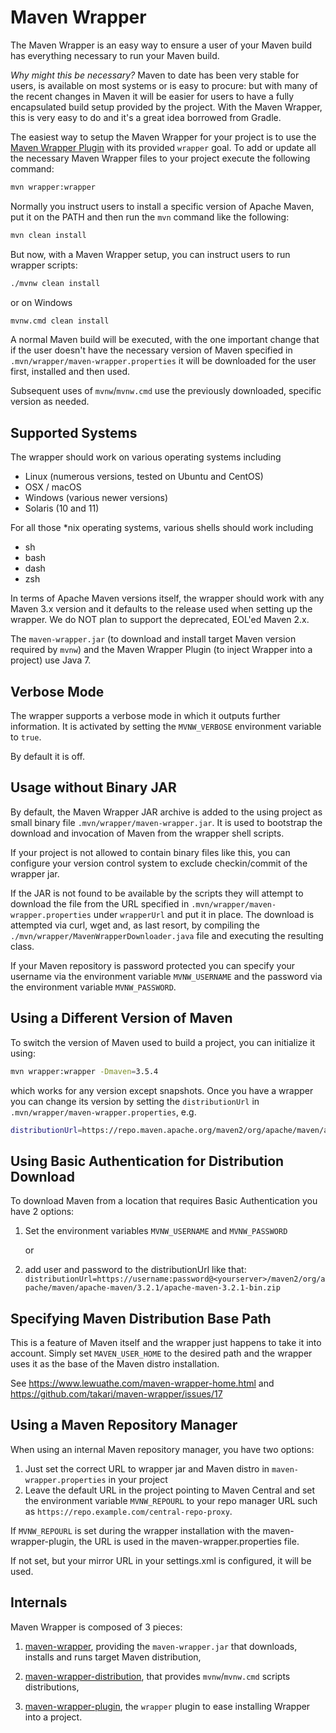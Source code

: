 <!---
 Licensed to the Apache Software Foundation (ASF) under one or more
 contributor license agreements.  See the NOTICE file distributed with
 this work for additional information regarding copyright ownership.
 The ASF licenses this file to You under the Apache License, Version 2.0
 (the "License"); you may not use this file except in compliance with
 the License.  You may obtain a copy of the License at

      http://www.apache.org/licenses/LICENSE-2.0

 Unless required by applicable law or agreed to in writing, software
 distributed under the License is distributed on an "AS IS" BASIS,
 WITHOUT WARRANTIES OR CONDITIONS OF ANY KIND, either express or implied.
 See the License for the specific language governing permissions and
 limitations under the License.
-->

# Maven Wrapper

The Maven Wrapper is an easy way to ensure a user of your Maven build has
everything necessary to run your Maven build.

_Why might this be necessary?_ Maven to date has been very stable for users, is
available on most systems or is easy to procure: but with many of the recent
changes in Maven it will be easier for users to have a fully encapsulated build
setup provided by the project. With the Maven Wrapper, this is very easy to do
and it's a great idea borrowed from Gradle.

The easiest way to setup the Maven Wrapper for your project is to use the
[Maven Wrapper Plugin][1] with its provided `wrapper` goal. To add or update all
the necessary Maven Wrapper files to your project execute the following command:

```bash
mvn wrapper:wrapper
```

Normally you instruct users to install a specific version of Apache Maven, put
it on the PATH and then run the `mvn` command like the following:

```bash
mvn clean install
```

But now, with a Maven Wrapper setup, you can instruct users to run wrapper
scripts:

```bash
./mvnw clean install
```

or on Windows

```bash
mvnw.cmd clean install
```

A normal Maven build will be executed, with the one important change that if the
user doesn't have the necessary version of Maven specified in
`.mvn/wrapper/maven-wrapper.properties` it will be downloaded for the user
first, installed and then used.

Subsequent uses of `mvnw`/`mvnw.cmd` use the previously downloaded, specific
version as needed.

## Supported Systems

The wrapper should work on various operating systems including

* Linux (numerous versions, tested on Ubuntu and CentOS)
* OSX / macOS
* Windows (various newer versions)
* Solaris (10 and 11)

For all those *nix operating systems, various shells should work including

* sh
* bash
* dash
* zsh

In terms of Apache Maven versions itself, the wrapper should work with any Maven
3.x version and it defaults to the release used when setting up the wrapper. We do NOT
plan to support the deprecated, EOL'ed Maven 2.x.

The `maven-wrapper.jar` (to download and install target Maven version required by `mvnw`) and the Maven Wrapper Plugin (to inject Wrapper into a project) use Java 7.

## Verbose Mode

The wrapper supports a verbose mode in which it outputs further information. It
is activated by setting the `MVNW_VERBOSE` environment variable to `true`.

By default it is off.

## Usage without Binary JAR

By default, the Maven Wrapper JAR archive is added to the using project as small
binary file `.mvn/wrapper/maven-wrapper.jar`. It is used to bootstrap the
download and invocation of Maven from the wrapper shell scripts.

If your project is not allowed to contain binary files like this, you can
configure your version control system to exclude checkin/commit of the wrapper
jar.

If the JAR is not found to be available by the scripts they will attempt to
download the file from the URL specified in
`.mvn/wrapper/maven-wrapper.properties` under `wrapperUrl` and put it in place.
The download is attempted via curl, wget and, as last resort, by compiling the
`./mvn/wrapper/MavenWrapperDownloader.java` file and executing the resulting
class.

If your Maven repository is password protected you can specify your username via
the environment variable `MVNW_USERNAME` and the password via the environment
variable `MVNW_PASSWORD`.

## Using a Different Version of Maven

To switch the version of Maven used to build a project, you can initialize it
using:

```bash
mvn wrapper:wrapper -Dmaven=3.5.4
```

which works for any version except snapshots. Once you have a wrapper you can
change its version by setting the `distributionUrl` in
`.mvn/wrapper/maven-wrapper.properties`, e.g.

```bash
distributionUrl=https://repo.maven.apache.org/maven2/org/apache/maven/apache-maven/3.5.4/apache-maven-3.5.4-bin.zip
```

## Using Basic Authentication for Distribution Download

To download Maven from a location that requires Basic Authentication you have 2
options:

1. Set the environment variables `MVNW_USERNAME` and `MVNW_PASSWORD`

    or

2. add user and password to the distributionUrl like that:
`distributionUrl=https://username:password@<yourserver>/maven2/org/apache/maven/apache-maven/3.2.1/apache-maven-3.2.1-bin.zip`

[1]: ./maven-wrapper-plugin

## Specifying Maven Distribution Base Path

<!--- TODO: check this feature -->

This is a feature of Maven itself and the wrapper just happens to take it into
account. Simply set `MAVEN_USER_HOME` to the desired path and the wrapper uses
it as the base of the Maven distro installation.

See https://www.lewuathe.com/maven-wrapper-home.html and
https://github.com/takari/maven-wrapper/issues/17

## Using a Maven Repository Manager

When using an internal Maven repository manager, you have two options:

1. Just set the correct URL to wrapper jar and Maven distro in
  `maven-wrapper.properties` in your project
2. Leave the default URL in the project pointing to Maven Central and set the
  environment variable `MVNW_REPOURL` to your repo manager URL such as
  `https://repo.example.com/central-repo-proxy`.

If `MVNW_REPOURL` is set during the wrapper installation with the
maven-wrapper-plugin, the URL is used in the maven-wrapper.properties file.

If not set, but your mirror URL in your settings.xml is configured, it will be
used.

## Internals

Maven Wrapper is composed of 3 pieces:
 
1. [maven-wrapper](./maven-wrapper/), providing the `maven-wrapper.jar` that downloads, installs and runs target Maven distribution,

2. [maven-wrapper-distribution](./maven-wrapper-distribution/), that provides `mvnw`/`mvnw.cmd` scripts distributions,

3. [maven-wrapper-plugin](./maven-wrapper-plugin/), the `wrapper` plugin to ease installing Wrapper into a project.
